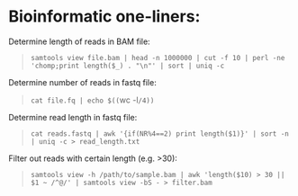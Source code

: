 # Bioinformatic one-liners:

Determine length of reads in BAM file:
> `samtools view file.bam | head -n 1000000 | cut -f 10 | perl -ne 'chomp;print length($_) . "\n"' | sort | uniq -c`

Determine number of reads in fastq file:
> `cat file.fq | echo $((`wc -l`/4))`

Determine read length in fastq file:
> `cat reads.fastq | awk '{if(NR%4==2) print length($1)}' | sort -n | uniq -c > read_length.txt`

Filter out reads with certain length (e.g. >30):
> `samtools view -h /path/to/sample.bam | awk 'length($10) > 30 || $1 ~ /^@/' | samtools view -bS - > filter.bam`
